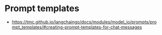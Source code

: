 # Prompt templates

- https://tmc.github.io/langchaingo/docs/modules/model_io/prompts/prompt_templates/#creating-prompt-templates-for-chat-messages